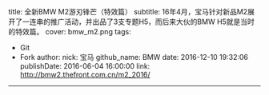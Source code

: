 title: 全新BMW M2游刃锋芒（特效篇）
subtitle: 16年4月，宝马针对新品M2展开了一连串的推广活动，并出品了3支专题H5，而后来大伙的BMW H5就是当时的特效篇。
cover: bmw_m2.png
tags:
  - Git
  - Fork
author:
  nick: 宝马
  github_name: BMW
date: 2016-12-10 19:32:06
publishDate: 2016-06-04 16:00:00
link: http://bmw2.thefront.com.cn/m2_2016/
---

<!-- more -->

